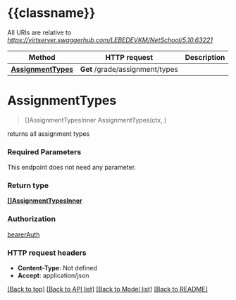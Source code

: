 # {{classname}}

All URIs are relative to *https://virtserver.swaggerhub.com/LEBEDEVKM/NetSchool/5.10.63221*

Method | HTTP request | Description
------------- | ------------- | -------------
[**AssignmentTypes**](AssignmentApi.md#AssignmentTypes) | **Get** /grade/assignment/types | 

# **AssignmentTypes**
> []AssignmentTypesInner AssignmentTypes(ctx, )


returns all assignment types

### Required Parameters
This endpoint does not need any parameter.

### Return type

[**[]AssignmentTypesInner**](array.md)

### Authorization

[bearerAuth](../README.md#bearerAuth)

### HTTP request headers

 - **Content-Type**: Not defined
 - **Accept**: application/json

[[Back to top]](#) [[Back to API list]](../README.md#documentation-for-api-endpoints) [[Back to Model list]](../README.md#documentation-for-models) [[Back to README]](../README.md)

